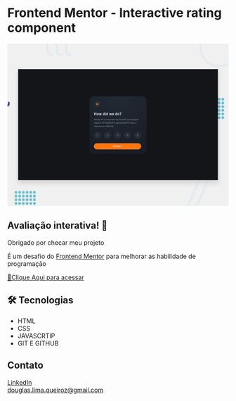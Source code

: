# Frontend Mentor - Interactive rating component

![Design preview for the Interactive rating component coding challenge](./design/desktop-preview.jpg)

## Avaliação interativa! 👋

Obrigado por checar meu projeto

É um desafio do [Frontend Mentor](https://www.frontendmentor.io) para melhorar as habilidade de programação


[🔗Clique Aqui  para acessar](
https://github.com/douglasliman/interactive-rating-component-main/deployments/activity_log?environment=github-pages
)


## 🛠 Tecnologias 
- HTML
- CSS
- JAVASCRTIP
- GIT E GITHUB

## Contato
[LinkedIn](
   https://www.linkedin.com/in/douglas-queiroz/
) <br>
douglas.lima.queiroz@gmail.com



